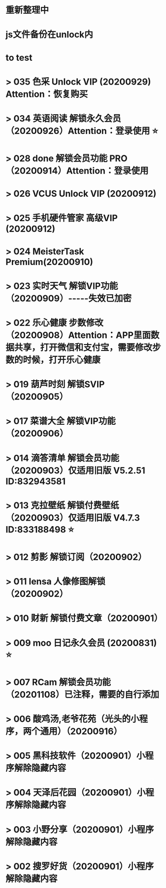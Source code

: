 # 重新整理中
# js文件备份在unlock内

# to test
  # > 035 色采 Unlock VIP (20200929) Attention：恢复购买
  # > 034 英语阅读 解锁永久会员 （20200926）Attention：登录使用 ⭐️
  # > 028 done 解锁会员功能 PRO （20200914）Attention：登录使用
  # > 026 VCUS Unlock VIP (20200912)
  # > 025 手机硬件管家 高级VIP (20200912)
  # > 024 MeisterTask Premium(20200910)
  # > 023 实时天气 解锁VIP功能（20200909）-----失效已加密
  # > 022 乐心健康 步数修改 （20200908）Attention：APP里面数据共享，打开微信和支付宝，需要修改步数的时候，打开乐心健康
  # > 019 葫芦时刻 解锁SVIP（20200905）
  # > 017 菜谱大全 解锁VIP功能（20200906）
  # > 014 滴答清单 解锁会员功能（20200903）仅适用旧版 V5.2.51 ID:832943581
  # > 013 克拉壁纸 解锁付费壁纸（20200903）仅适用旧版 V4.7.3 ID:833188498 ⭐️
  # > 012 剪影 解锁订阅（20200902）
  # > 011 lensa 人像修图解锁（20200902）
  # > 010 财新 解锁付费文章（20200901）
  # > 009 moo 日记永久会员 (20200831) ⭐️
  # > 007 RCam 解锁会员功能（20201108）已注释，需要的自行添加
  # > 006 酸鸡汤,老爷花苑（光头的小程序，两个通用）（20200916）
  # > 005 黑科技软件（20200901）小程序解除隐藏内容  
  # > 004 天泽后花园（20200901）小程序解除隐藏内容
  # > 003 小野分享（20200901）小程序解除隐藏内容
  # > 002 搜罗好货（20200901）小程序解除隐藏内容
